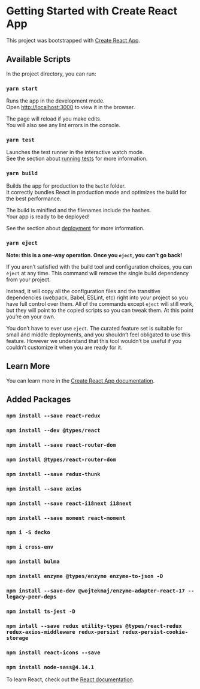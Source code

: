 # Getting Started with Create React App

This project was bootstrapped with [Create React App](https://github.com/facebook/create-react-app).

## Available Scripts

In the project directory, you can run:

### `yarn start`

Runs the app in the development mode.\
Open [http://localhost:3000](http://localhost:3000) to view it in the browser.

The page will reload if you make edits.\
You will also see any lint errors in the console.

### `yarn test`

Launches the test runner in the interactive watch mode.\
See the section about [running tests](https://facebook.github.io/create-react-app/docs/running-tests) for more information.

### `yarn build`

Builds the app for production to the `build` folder.\
It correctly bundles React in production mode and optimizes the build for the best performance.

The build is minified and the filenames include the hashes.\
Your app is ready to be deployed!

See the section about [deployment](https://facebook.github.io/create-react-app/docs/deployment) for more information.

### `yarn eject`

**Note: this is a one-way operation. Once you `eject`, you can’t go back!**

If you aren’t satisfied with the build tool and configuration choices, you can `eject` at any time. This command will remove the single build dependency from your project.

Instead, it will copy all the configuration files and the transitive dependencies (webpack, Babel, ESLint, etc) right into your project so you have full control over them. All of the commands except `eject` will still work, but they will point to the copied scripts so you can tweak them. At this point you’re on your own.

You don’t have to ever use `eject`. The curated feature set is suitable for small and middle deployments, and you shouldn’t feel obligated to use this feature. However we understand that this tool wouldn’t be useful if you couldn’t customize it when you are ready for it.

## Learn More

You can learn more in the [Create React App documentation](https://facebook.github.io/create-react-app/docs/getting-started).

## Added Packages

### `npm install --save react-redux`

### `npm install --dev @types/react`

### `npm install --save react-router-dom`

### `npm install @types/react-router-dom`

### `npm install --save redux-thunk`

### `npm install --save axios`

### `npm install --save react-i18next i18next`

### `npm install --save moment react-moment`

### `npm i -S decko`

### `npm i cross-env`

### `npm install bulma`

### `npm install enzyme @types/enzyme enzyme-to-json -D`

### `npm install --save-dev @wojtekmaj/enzyme-adapter-react-17 --legacy-peer-deps`

### `npm install ts-jest -D`

### `npm intall --save redux utility-types @types/react-redux redux-axios-middleware redux-persist redux-persist-cookie-storage`

### `npm install react-icons --save`

### `npm install node-sass@4.14.1`

To learn React, check out the [React documentation](https://reactjs.org/).
